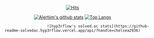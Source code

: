 <div align=center>
 
  [![Hits](https://hits.seeyoufarm.com/api/count/incr/badge.svg?url=https%3A%2F%2Fgithub.com%2Falertjjm)](https://hits.seeyoufarm.com) 
  
  [![Alertjjm's github stats](https://github-readme-stats.vercel.app/api?username=alertjjm&show_icons=true&theme=cobalt)](https://github.com/anuraghazra/github-readme-stats)
                           [![Top Langs](https://github-readme-stats.vercel.app/api/top-langs/?username=alertjjm&hide=jupyter%20notebook,javascript)](https://github.com/anuraghazra/github-readme-stats)
                           
                           
                           ![hyp3rflow's solved.ac stats](https://github-readme-solvedac.hyp3rflow.vercel.app/api/?handle=chelsea2936)
  </div>
